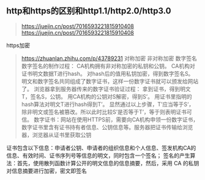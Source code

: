 ## http和https的区别和http1.1/http2.0/http3.0
> https://juejin.cn/post/7016593221815910408
> https://juejin.cn/post/7016593221815910408

https加密   
> https://zhuanlan.zhihu.com/p/43789231
> 对称加密
> 非对称加密
> 数字签名
数字签名的制作过程：
> CA机构拥有非对称加密的私钥和公钥。
> CA机构对证书明文数据T进行hash。
> 对hash后的值用私钥加密，得到数字签名S。
> 明文和数字签名共同组成了数字证书，这样一份数字证书就可以颁发给网站了。
浏览器拿到服务器传来的数字证书验证过程：
> 拿到证书，得到明文T，签名S，公钥。
> 用CA机构的公钥对S解密，得到S’。
> 用证书里指明的hash算法对明文T进行hash得到T’。
> 显然通过以上步骤，T’应当等于S‘，除非明文或签名被篡改。所以此时比较S’是否等于T’，等于则表明证书可信。
> 数字证书：网站在使用HTTPS前，需要向CA机构申领一份数字证书，数字证书里含有证书持有者信息、公钥信息等。服务器把证书传输给浏览器，浏览器从证书里获取公钥

证书包含以下信息：申请者公钥、申请者的组织信息和个人信息、签发机构CA的信息、有效时间、证书序列号等信息的明文，同时包含一个签名；
签名的产生算法：首先，使用散列函数计算公开的明文信息的信息摘要，然后，采用 CA 的私钥对信息摘要进行加密，密文即签名